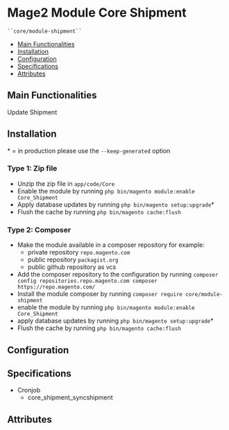 # Mage2 Module Core Shipment

    ``core/module-shipment``

 - [Main Functionalities](#markdown-header-main-functionalities)
 - [Installation](#markdown-header-installation)
 - [Configuration](#markdown-header-configuration)
 - [Specifications](#markdown-header-specifications)
 - [Attributes](#markdown-header-attributes)


## Main Functionalities
Update Shipment

## Installation
\* = in production please use the `--keep-generated` option

### Type 1: Zip file

 - Unzip the zip file in `app/code/Core`
 - Enable the module by running `php bin/magento module:enable Core_Shipment`
 - Apply database updates by running `php bin/magento setup:upgrade`\*
 - Flush the cache by running `php bin/magento cache:flush`

### Type 2: Composer

 - Make the module available in a composer repository for example:
    - private repository `repo.magento.com`
    - public repository `packagist.org`
    - public github repository as vcs
 - Add the composer repository to the configuration by running `composer config repositories.repo.magento.com composer https://repo.magento.com/`
 - Install the module composer by running `composer require core/module-shipment`
 - enable the module by running `php bin/magento module:enable Core_Shipment`
 - apply database updates by running `php bin/magento setup:upgrade`\*
 - Flush the cache by running `php bin/magento cache:flush`


## Configuration




## Specifications

 - Cronjob
	- core_shipment_syncshipment


## Attributes



